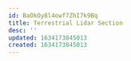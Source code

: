 ```yaml
---
id: BaOkOy8l4owf7ZhI7k9Bq
title: Terrestrial Lidar Section
desc: ''
updated: 1634173845013
created: 1634173845013
---
```


